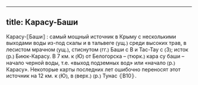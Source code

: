 
---
title: Карасу-Баши
---
Карасу-⟦Баши⟧
: самый мощный источник в Крыму с несколькими выходами воды из-под скалы и в тальвеге ⦅ущ.⦆ среди высоких трав, в лесистом мрачном ⦅ущ.⦆, стиснутом ⦅гг.⦆ Баши с В и Тас-Тау с ⦅З⦆; исток ⦅р.⦆ Биюк-Карасу. В 7 км. к ⦅Ю⦆ от Белогорска – ⦅тюрк.⦆ кара су баши – начало черной воды, т.е. «выход подземных вод» или «начало ⦅р.⦆ Карасу». Некоторые карты последних лет ошибочно переносят этот источник на 12 км. к ⦅Ю⦆, в ⦅верх.⦆ ⦅р.⦆ Тунас ⦃В10⦄.
